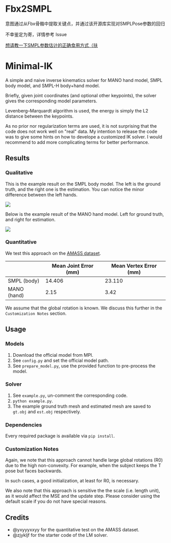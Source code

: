 # Fbx2SMPL

意图通过从Fbx骨骼中提取关键点，并通过该开源库实现对SMPLPose参数的回归

不幸鉴定为寄，详情参考 Issue 

[想请教一下SMPL参数估计的正确食用方式（扶](https://github.com/CalciferZh/Minimal-IK/issues/18)

# Minimal-IK

A simple and naive inverse kinematics solver for MANO hand model, SMPL body model, and SMPL-H body+hand model.

Briefly, given joint coordinates (and optional other keypoints), the solver gives the corresponding model parameters.

Levenberg–Marquardt algorithm is used, the energy is simply the L2 distance between the keypoints.

As no prior nor regularization terms are used, it is not surprising that the code does not work well on "real" data. My intention to release the code was to give some hints on how to develope a customized IK solver. I would recommend to add more complicating terms for better performance.

## Results

### Qualitative

This is the example result on the SMPL body model.
The left is the ground truth, and the right one is the estimation.
You can notice the minor difference between the left hands.

![](body.png)

Below is the example result of the MANO hand model.
Left for ground truth, and right for estimation.

![](hand.png)

### Quantitative

We test this approach on the [AMASS dataset](https://amass.is.tue.mpg.de/).

|             | Mean Joint Error (mm) | Mean Vertex Error (mm) |
| ----------  | --------------------- | ---------------------- |
| SMPL (body) | 14.406                | 23.110                 |
| MANO (hand) | 2.15                  | 3.42                   |

We assume that the global rotation is known.
We discuss this further in the `Customization Notes` section.

## Usage

### Models

1. Download the official model from MPI.
2. See `config.py` and set the official model path.
3. See `prepare_model.py`, use the provided function to pre-process the model.

### Solver

1. See `example.py`, un-comment the corresponding code.
2. `python example.py`.
3. The example ground truth mesh and estimated mesh are saved to `gt.obj` and `est.obj` respectively.

### Dependencies

Every required package is available via `pip install`.

### Customization Notes

Again, we note that this approach cannot handle large global rotations (R0) due to the high non-convexity.
For example, when the subject keeps the T pose but faces backwards.

In such cases, a good initialization, at least for R0, is necessary.

We also note that this approach is sensitive the the scale (i.e. length unit), as it would affect the MSE and the update step.
Please consider using the default scale if you do not have special reasons.

## Credits

* @yxyyyxxyy for the quantitative test on the AMASS dataset.
* @zjykljf for the starter code of the LM solver.
